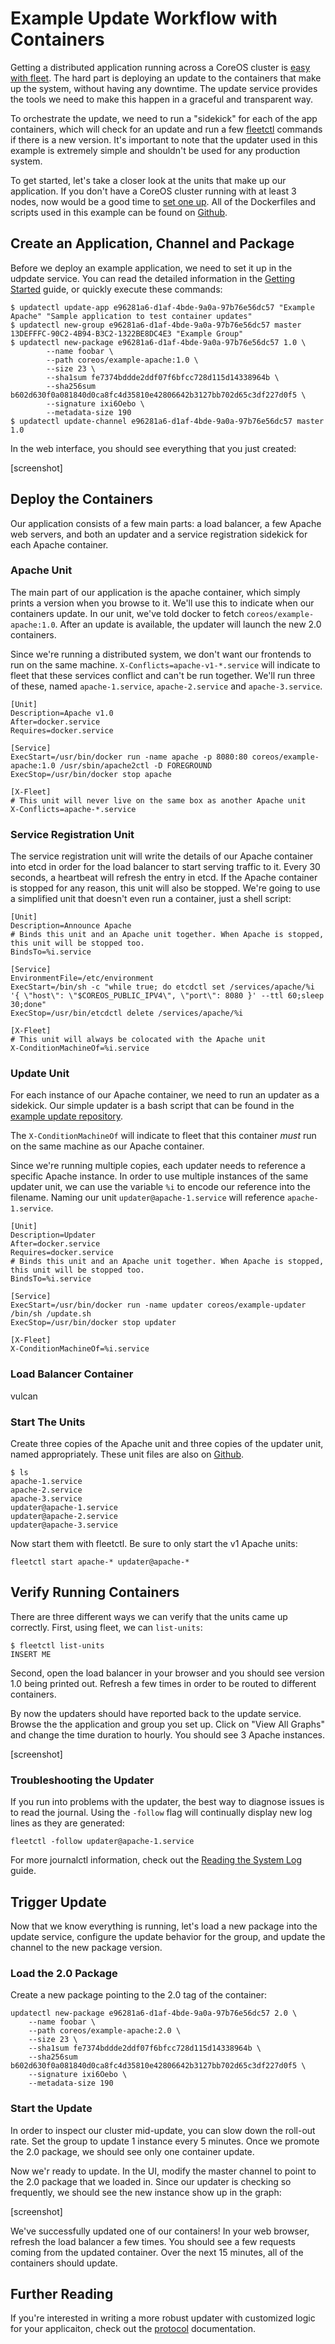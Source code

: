 # Example Update Workflow with Containers

Getting a distributed application running across a CoreOS cluster is [easy with fleet]({{site.url}}/docs/launching-containers/launching/fleet-example-deployment/). The hard part is deploying an update to the containers that make up the system, without having any downtime. The update service provides the tools we need to make this happen in a graceful and transparent way.

To orchestrate the update, we need to run a "sidekick" for each of the app containers, which will check for an update and run a few [fleetctl]({{site.url}}/docs/launching-containers/launching/fleet-using-the-client/) commands if there is a new version. It's important to note that the updater used in this example is extremely simple and shouldn't be used for any production system. 

To get started, let's take a closer look at the units that make up our application. If you don't have a CoreOS cluster running with at least 3 nodes, now would be a good time to [set one up]({{site.url}}/docs). All of the Dockerfiles and scripts used in this example can be found on [Github]().

## Create an Application, Channel and Package

Before we deploy an example application, we need to set it up in the udpdate service. You can read the detailed information in the [Getting Started]() guide, or quickly execute these commands:

```
$ updatectl update-app e96281a6-d1af-4bde-9a0a-97b76e56dc57 "Example Apache" "Sample application to test container updates"
$ updatectl new-group e96281a6-d1af-4bde-9a0a-97b76e56dc57 master 13DEFFFC-90C2-4B94-B3C2-1322BE8DC4E3 "Example Group"
$ updatectl new-package e96281a6-d1af-4bde-9a0a-97b76e56dc57 1.0 \
        --name foobar \
        --path coreos/example-apache:1.0 \
        --size 23 \
        --sha1sum fe7374bddde2ddf07f6bfcc728d115d14338964b \
        --sha256sum b602d630f0a081840d0ca8fc4d35810e42806642b3127bb702d65c3df227d0f5 \
        --signature ixi6Oebo \
        --metadata-size 190
$ updatectl update-channel e96281a6-d1af-4bde-9a0a-97b76e56dc57 master 1.0
```

In the web interface, you should see everything that you just created:

[screenshot]

## Deploy the Containers

Our application consists of a few main parts: a load balancer, a few Apache web servers, and both an updater and a service registration sidekick for each Apache container.

### Apache Unit

The main part of our application is the apache container, which simply prints a version when you browse to it. We'll use this to indicate when our containers update. In our unit, we've told docker to fetch `coreos/example-apache:1.0`. After an update is available, the updater will launch the new 2.0 containers.

Since we're running a distributed system, we don't want our frontends to run on the same machine. `X-Conflicts=apache-v1-*.service` will indicate to fleet that these services conflict and can't be run together. We'll run three of these, named `apache-1.service`, `apache-2.service` and `apache-3.service`.

```
[Unit]
Description=Apache v1.0
After=docker.service
Requires=docker.service

[Service]
ExecStart=/usr/bin/docker run -name apache -p 8080:80 coreos/example-apache:1.0 /usr/sbin/apache2ctl -D FOREGROUND
ExecStop=/usr/bin/docker stop apache

[X-Fleet]
# This unit will never live on the same box as another Apache unit
X-Conflicts=apache-*.service
```

### Service Registration Unit

The service registration unit will write the details of our Apache container into etcd in order for the load balancer to start serving traffic to it. Every 30 seconds, a heartbeat will refresh the entry in etcd. If the Apache container is stopped for any reason, this unit will also be stopped. We're going to use a simplified unit that doesn't even run a container, just a shell script:

```
[Unit]
Description=Announce Apache
# Binds this unit and an Apache unit together. When Apache is stopped, this unit will be stopped too.
BindsTo=%i.service

[Service]
EnvironmentFile=/etc/environment
ExecStart=/bin/sh -c "while true; do etcdctl set /services/apache/%i '{ \"host\": \"$COREOS_PUBLIC_IPV4\", \"port\": 8080 }' --ttl 60;sleep 30;done"
ExecStop=/usr/bin/etcdctl delete /services/apache/%i

[X-Fleet]
# This unit will always be colocated with the Apache unit
X-ConditionMachineOf=%i.service
```

### Update Unit

For each instance of our Apache container, we need to run an updater as a sidekick. Our simple updater is a bash script that can be found in the [example update repository]().

The `X-ConditionMachineOf` will indicate to fleet that this container *must* run on the same machine as our Apache container.

Since we're running multiple copies, each updater needs to reference a specific Apache instance. In order to use multiple instances of the same updater unit, we can use the variable `%i` to encode our reference into the filename. Naming our unit `updater@apache-1.service` will reference `apache-1.service`.

```
[Unit]
Description=Updater
After=docker.service
Requires=docker.service
# Binds this unit and an Apache unit together. When Apache is stopped, this unit will be stopped too.
BindsTo=%i.service

[Service]
ExecStart=/usr/bin/docker run -name updater coreos/example-updater /bin/sh /update.sh
ExecStop=/usr/bin/docker stop updater

[X-Fleet]
X-ConditionMachineOf=%i.service
```

### Load Balancer Container

vulcan

### Start The Units

Create three copies of the Apache unit and three copies of the updater unit, named appropriately. These unit files are also on [Github]().

```
$ ls
apache-1.service
apache-2.service
apache-3.service
updater@apache-1.service
updater@apache-2.service
updater@apache-3.service
```

Now start them with fleetctl. Be sure to only start the v1 Apache units:

```
fleetctl start apache-* updater@apache-*
```

## Verify Running Containers

There are three different ways we can verify that the units came up correctly. First, using fleet, we can `list-units`:

```
$ fleetctl list-units
INSERT ME
```

Second, open the load balancer in your browser and you should see version 1.0 being printed out. Refresh a few times in order to be routed to different containers.

By now the updaters should have reported back to the update service. Browse the the application and group you set up. Click on "View All Graphs" and change the time duration to hourly. You should see 3 Apache instances.

[screenshot]

### Troubleshooting the Updater

If you run into problems with the updater, the best way to diagnose issues is to read the journal. Using the `-follow` flag will continually display new log lines as they are generated:

```
fleetctl -follow updater@apache-1.service
```

For more journalctl information, check out the [Reading the System Log]({{site.url}}/docs/cluster-management/debugging/reading-the-system-log/) guide.


## Trigger Update

Now that we know everything is running, let's load a new package into the update service, configure the update behavior for the group, and update the channel to the new package version.

### Load the 2.0 Package

Create a new package pointing to the 2.0 tag of the container:

```
updatectl new-package e96281a6-d1af-4bde-9a0a-97b76e56dc57 2.0 \
	--name foobar \
	--path coreos/example-apache:2.0 \
	--size 23 \
	--sha1sum fe7374bddde2ddf07f6bfcc728d115d14338964b \
	--sha256sum b602d630f0a081840d0ca8fc4d35810e42806642b3127bb702d65c3df227d0f5 \
	--signature ixi6Oebo \
	--metadata-size 190
```

### Start the Update

In order to inspect our cluster mid-update, you can slow down the roll-out rate. Set the group to update 1 instance every 5 minutes. Once we promote the 2.0 package, we should see only one container update.

Now we'r ready to update. In the UI, modify the master channel to point to the 2.0 package that we loaded in. Since our updater is checking so frequently, we should see the new instance show up in the graph:

[screenshot]

We've successfully updated one of our containers! In your web browser, refresh the load balancer a few times. You should see a few requests coming from the updated container. Over the next 15 minutes, all of the containers should update.

## Further Reading

If you're interested in writing a more robust updater with customized logic for your applicaiton, check out the [protocol]() documentation.
